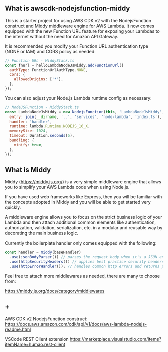 ## What is awscdk-nodejsfunction-middy

This is a starter project for using AWS CDK v2 with the NodejsFunction construct and Middy middleware engine for AWS Lambda. It now comes equipped with the new Function URL feature for exposing your Lambdas to the internet without the need for Amazon API Gateway.

It is recommended you modify your Function URL authentication type (NONE or IAM) and CORS policy as needed:

```javascript
// Function URL - MiddyStack.ts
const fnurl = helloLambdaNodeJsMiddy.addFunctionUrl({
  authType: FunctionUrlAuthType.NONE,
  cors: {
    allowedOrigins: ['*'],
  },
});
```

You can also adjust your Node.js Lambda runtime config as necessary:

```javascript
// NodeJSFunction - MiddyStack.ts
const LambdaNodeJsMiddy = new NodejsFunction(this, 'LambdaNodeJsMiddy', {
  entry: join(__dirname, '..', 'services', 'node-lambda', 'index.ts'),
  handler: 'handler',
  runtime: lambda.Runtime.NODEJS_16_X,
  memorySize: 1024,
  timeout: Duration.seconds(5),
  bundling: {
    minify: true,
  },
});
```

## What is Middy

Middy (https://middy.js.org/) is a very simple middleware engine that allows you to simplify your AWS Lambda code when using Node.js.

If you have used web frameworks like Express, then you will be familiar with the concepts adopted in Middy and you will be able to get started very quickly.

A middleware engine allows you to focus on the strict business logic of your Lambda and then attach additional common elements like authentication, authorization, validation, serialization, etc. in a modular and reusable way by decorating the main business logic.

Currently the boilerplate handler only comes equipped with the following:

```javascript
const handler = middy(baseHandler)
  .use(jsonBodyParser()) // parses the request body when it's a JSON and converts it to an object
  .use(httpSecurityHeaders()) // applies best practice security headers to responses. It's a simplified port of HelmetJS.
  .use(httpErrorHandler()); // handles common http errors and returns proper responses
```

Feel free to attach more middlewares as needed, there are many to choose from:

https://middy.js.org/docs/category/middlewares

## +

AWS CDK v2 NodejsFunction construct:
https://docs.aws.amazon.com/cdk/api/v1/docs/aws-lambda-nodejs-readme.html

VSCode REST Client extension
https://marketplace.visualstudio.com/items?itemName=humao.rest-client
